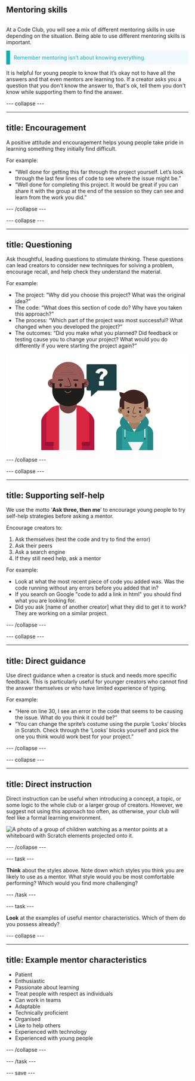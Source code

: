 ## Mentoring skills

<div style="display: flex; flex-wrap: wrap">
<div style="flex-basis: 200px; flex-grow: 1; margin-right: 15px;">
  
At a Code Club, you will see a mix of different mentoring skills in use depending on the situation. Being able to use different mentoring skills is important.

<p style="border-left: solid; border-width:10px; border-color: #0faeb0; background-color: aliceblue; padding: 10px;">
<span style="color: #0faeb0"> Remember mentoring isn’t about knowing everything. </p>

It is helpful for young people to know that it’s okay not to have all the answers and that even mentors are learning too. If a creator asks you a question that you don't know the answer to, that's ok, tell them you don't know while supporting them to find the answer.

--- collapse ---

---
title: Encouragement
---
A positive attitude and encouragement helps young people take pride in learning something they initially find difficult.
  
For example:
+ “Well done for getting this far through the project yourself. Let’s look through the last few lines of code to see where the issue might be.”
+ “Well done for completing this project. It would be great if you can share it with the group at the end of the session so they can see and learn from the work you did.”

--- /collapse ---
  
--- collapse ---
  
---
title: Questioning
---

Ask thoughtful, leading questions to stimulate thinking. These questions can lead creators to consider new techniques for solving a problem, encourage recall, and help check they understand the material.

  
For example:
+ The project: “Why did you choose this project? What was the original idea?”
+ The code: “What does this section of code do? Why have you taken this approach?”
+ The process: “Which part of the project was most successful? What changed when you developed the project?”
+ The outcomes: “Did you make what you planned? Did feedback or testing cause you to change your project? What would you do differently if you were starting the project again?”


  
![Mentor asking a child a question](images/Mentor_asking_question.png)

--- /collapse ---

  
--- collapse ---
  
---
title: Supporting self-help
---
We use the motto ‘**Ask three, then me**’ to encourage young people to try self-help strategies before asking a mentor.

Encourage creators to:
1. Ask themselves (test the code and try to find the error)
2. Ask their peers
3. Ask a search engine
4. If they still need help, ask a mentor
  
For example:
+ Look at what the most recent piece of code you added was. Was the code running without any errors before you added that in?
+ If you search on Google "code to add a link in html" you should find what you are looking for.
+ Did you ask [name of another creator] what they did to get it to work? They are working on a similar project.
  
--- /collapse ---
  
  
--- collapse ---
  
---
title: Direct guidance
---
Use direct guidance when a creator is stuck and needs more specific feedback. This is particularly useful for younger creators who cannot find the answer themselves or who have limited experience of typing.
  
For example:
+ “Here on line 30, I see an error in the code that seems to be causing the issue.
What do you think it could be?”
+ “You can change the sprite’s costume using the purple ‘Looks’ blocks in Scratch.
Check through the ‘Looks’ blocks yourself and pick the one you think would work
best for your project.”

  
--- /collapse ---
  
  
--- collapse ---
  
---
title: Direct instruction
---
Direct instruction can be useful when introducing a concept, a topic, or some logic to the whole club or a larger group of creators. However, we suggest not using this approach too often, as otherwise, your club will feel like a formal learning environment.
  
![A photo of a group of children watching as a mentor points at a whiteboard with Scratch elements projected onto it.](images/Mentor-pointing.jpg)
 
--- /collapse ---
  
  
--- task ---

**Think** about the styles above. Note down which styles you think you are likely to use as a mentor. What style would you be most comfortable performing? Which would you find more challenging?

--- /task ---


--- task ---

**Look** at the examples of useful mentor characteristics. Which of them do you possess already?

--- collapse ---
  
---
title: Example mentor characteristics
---
  
+ Patient
+ Enthusiastic
+ Passionate about learning
+ Treat people with respect as individuals
+ Can work in teams
+ Adaptable
+ Technically proficient
+ Organised
+ Like to help others
+ Experienced with technology
+ Experienced with young people

--- /collapse ---

--- /task ---

--- save ---
